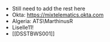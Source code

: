 - Still need to add the rest here
- Okta: https://mixtelematics.okta.com
- Algeria: ATS\MarthinusR
- Liselle11!
- [[DSSTBWS001]]
